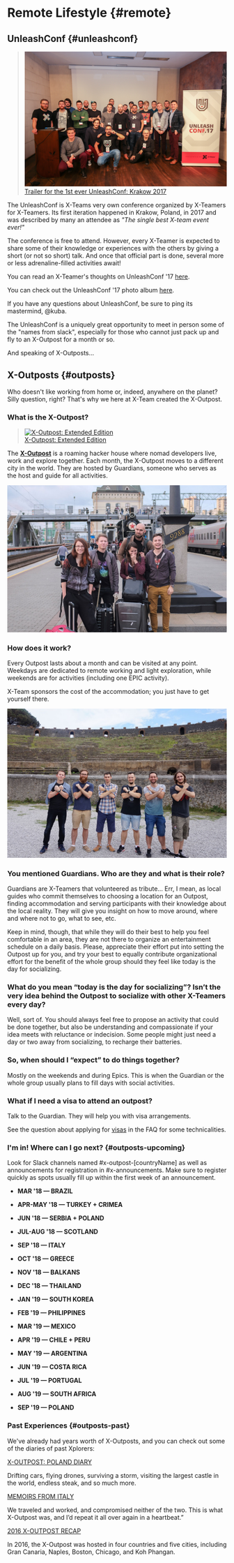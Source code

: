 # Remote Lifestyle {#remote}

## UnleashConf {#unleashconf}

> [![](/assets/unleashconf.jpg)Trailer for the 1st ever UnleashConf: Krakow 2017](https://vimeo.com/235819592/27cebbcab9)

The UnleashConf is X-Teams very own conference organized by X-Teamers for X-Teamers. Its first iteration happened in Krakow, Poland, in 2017 and was described by many an attendee as _"The single best X-team event ever!"_

The conference is free to attend. However, every X-Teamer is expected to share some of their knowledge or experiences with the others by giving a short (or not so short) talk. And once that official part is done, several more or less adrenaline-filled activities await!

You can read an X-Teamer's thoughts on UnleashConf '17 [here](blogs/unleashconf.md).

You can check out the UnleashConf '17 photo album [here](https://www.flickr.com/photos/buterux/sets/72157661098740127/with/24856466828/).

If you have any questions about UnleashConf, be sure to ping its mastermind, @kuba.

The UnleashConf is a uniquely great opportunity to meet in person some of the "names from slack", especially for those who cannot just pack up and fly to an X-Outpost for a month or so.

And speaking of X-Outposts...

## X-Outposts {#outposts}

Who doesn't like working from home or, indeed, anywhere on the planet? Silly question, right? That's why we here at X-Team  created the X-Outpost.

### What is the X-Outpost?

> [![X-Outpost: Extended Edition](http://img.youtube.com/vi/T2rQn0ejdFE/hqdefault.jpg)  
X-Outpost: Extended Edition](http://www.youtube.com/watch?v=T2rQn0ejdFE)

The [**X-Outpost**](http://x-team.com/x-outpost) is a roaming hacker house where nomad developers live, work and explore together. Each month, the X-Outpost moves to a different city in the world. They are hosted by Guardians, someone who serves as the host and guide for all activities.

![](/assets/xo.jpg)

### How does it work?

Every Outpost lasts about a month and can be visited at any point. Weekdays are dedicated to remote working and light exploration, while weekends are for activities \(including one EPIC activity\).

X-Team sponsors the cost of the accommodation; you just have to get yourself there.

![](/assets/xo2.jpg "How does it work?")

### You mentioned Guardians. Who are they and what is their role?

Guardians are X-Teamers that volunteered as tribute… Err, I mean, as local guides who commit themselves to choosing a location for an Outpost, finding accommodation and serving participants with their knowledge about the local reality. They will give you insight on how to move around, where and where not to go, what to see, etc.

Keep in mind, though, that while they will do their best to help you feel comfortable in an area, they are not there to organize an entertainment schedule on a daily basis. Please, appreciate their effort put into setting the Outpost up for you, and try your best to equally contribute organizational effort for the benefit of the whole group should they feel like today is the day for socializing.

### What do you mean “today is the day for socializing”? Isn’t the very idea behind the Outpost to socialize with other X-Teamers every day?

Well, sort of. You should always feel free to propose an activity that could be done together, but also be understanding and compassionate if your idea meets with reluctance or indecision. Some people might just need a day or two away from socializing, to recharge their batteries.

### So, when should I “expect” to do things together?

Mostly on the weekends and during Epics. This is when the Guardian or the whole group usually plans to fill days with social activities.

### What if I need a visa to attend an outpost?

Talk to the Guardian. They will help you with visa arrangements.

See the question about applying for [visas](faq.md#visas) in the FAQ for some technicalities.

### I'm in! Where can I go next? {#outposts-upcoming}

Look for Slack channels named \#x-outpost-\[countryName\] as well as announcements for registration in \#x-announcements. Make sure to register quickly as spots usually fill up within the first week of an announcement.

* **MAR '18 — BRAZIL**

* **APR-MAY '18 — TURKEY + CRIMEA**

* **JUN '18 — SERBIA + POLAND**

* **JUL-AUG '18 — SCOTLAND**

* **SEP '18 — ITALY**

* **OCT '18 — GREECE**

* **NOV '18 — BALKANS**

* **DEC '18 — THAILAND**

* **JAN '19 — SOUTH KOREA**

* **FEB '19 — PHILIPPINES**

* **MAR '19 — MEXICO**

* **APR '19 — CHILE + PERU**

* **MAY '19 — ARGENTINA**

* **JUN '19 — COSTA RICA**

* **JUL '19 — PORTUGAL**

* **AUG '19 — SOUTH AFRICA**

* **SEP '19 — POLAND**

### Past Experiences {#outposts-past}

We've already had years worth of X-Outposts, and you can check out some of the diaries of past Xplorers:



[X-OUTPOST: POLAND DIARY](https://x-team.com/blog/x-outpost-poland-diary/)

Drifting cars, flying drones, surviving a storm, visiting the largest castle in the world, endless steak, and so much more.



[MEMOIRS FROM ITALY](https://x-team.com/blog/memoirs-x-outpost/)

We traveled and worked, and compromised neither of the two. This is what X-Outpost was, and I’d repeat it all over again in a heartbeat.”



[2016 X-OUTPOST RECAP](https://x-team.com/blog/x-outpost-2016-recap/)

In 2016, the X-Outpost was hosted in four countries and five cities, including Gran Canaria, Naples, Boston, Chicago, and Koh Phangan.

